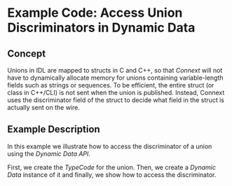 # Example Code: Access Union Discriminators in Dynamic Data

## Concept
Unions in IDL are mapped to structs in C and C++, so that *Connext* will not
have to dynamically allocate memory for unions containing variable-length
fields such as strings or sequences. To be efficient, the entire struct
(or class in C++/CLI) is not sent when the union is published. Instead,
Connext uses the discriminator field of the struct to decide what field
in the struct is actually sent on the wire.

## Example Description
In this example we illustrate how to access the discriminator of a union
using the *Dynamic Data API*.

First, we create the *TypeCode* for the union. Then, we create a *Dynamic Data*
instance of it and finally, we show how to access the discriminator.

